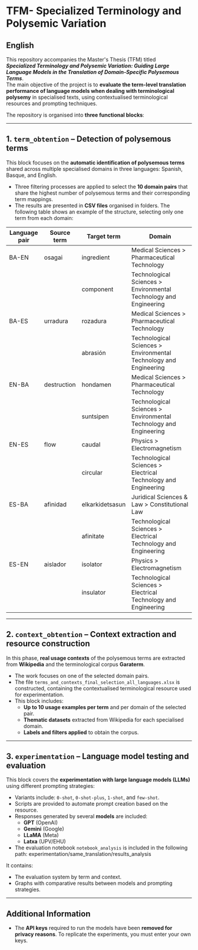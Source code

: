# TFM- Specialized Terminology and Polysemic Variation

## English

This repository accompanies the Master's Thesis (TFM) titled  
_**Specialized Terminology and Polysemic Variation: Guiding Large Language Models in the Translation of Domain-Specific Polysemous Terms**_.  
The main objective of the project is to **evaluate the term-level translation performance of language models when dealing with terminological polysemy** in specialised texts, using contextualised terminological resources and prompting techniques.

The repository is organised into **three functional blocks**:

---

## 1. `term_obtention` – Detection of polysemous terms

This block focuses on the **automatic identification of polysemous terms** shared across multiple specialised domains in three languages: Spanish, Basque, and English.

- Three filtering processes are applied to select the **10 domain pairs** that share the highest number of polysemous terms and their corresponding term mappings.
- The results are presented in **CSV files** organised in folders. The following table shows an example of the structure, selecting only one term from each domain:

| Language pair | Source term    | Target term     | Domain                                                            |
|---------------|----------------|-----------------|-------------------------------------------------------------------|
| BA-EN         | osagai         | ingredient      | Medical Sciences > Pharmaceutical Technology                      |
|               |                | component       | Technological Sciences > Environmental Technology and Engineering |
| BA-ES         | urradura       | rozadura        | Medical Sciences > Pharmaceutical Technology                      |
|               |                | abrasión        | Technological Sciences > Environmental Technology and Engineering |
| EN-BA         | destruction    | hondamen        | Medical Sciences > Pharmaceutical Technology                      |
|               |                | suntsipen       | Technological Sciences > Environmental Technology and Engineering |
| EN-ES         | flow           | caudal          | Physics > Electromagnetism                                        |
|               |                | circular        | Technological Sciences > Electrical Technology and Engineering    |
| ES-BA         | afinidad       | elkarkidetsasun | Juridical Sciences & Law > Constitutional Law                     |
|               |                | afinitate       | Technological Sciences > Electrical Technology and Engineering    |
| ES-EN         | aislador       | isolator        | Physics > Electromagnetism                                        |
|               |                | insulator       | Technological Sciences > Electrical Technology and Engineering    |

---

## 2. `context_obtention` – Context extraction and resource construction

In this phase, **real usage contexts** of the polysemous terms are extracted from **Wikipedia** and the terminological corpus **Garaterm**.

- The work focuses on one of the selected domain pairs.
- The file `terms_and_contexts_final_selection_all_languages.xlsx` is constructed, containing the contextualised terminological resource used for experimentation.
- This block includes:
  - **Up to 10 usage examples per term** and per domain of the selected pair.
  - **Thematic datasets** extracted from Wikipedia for each specialised domain.
  - **Labels and filters applied** to obtain the corpus.

---

## 3. `experimentation` – Language model testing and evaluation

This block covers the **experimentation with large language models (LLMs)** using different prompting strategies:

- Variants include: `0-shot`, `0-shot-plus`, `1-shot`, and `few-shot`.
- Scripts are provided to automate prompt creation based on the resource.
- Responses generated by several **models** are included:
  - **GPT** (OpenAI)
  - **Gemini** (Google)
  - **LLaMA** (Meta)
  - **Latxa** (UPV/EHU)
- The evaluation notebook `notebook_analysis` is included in the following path: experimentation/same_translation/results_analysis

It contains:
- The evaluation system by term and context.
- Graphs with comparative results between models and prompting strategies.

---

## Additional Information

- The **API keys** required to run the models have been **removed for privacy reasons**. To replicate the experiments, you must enter your own keys.

